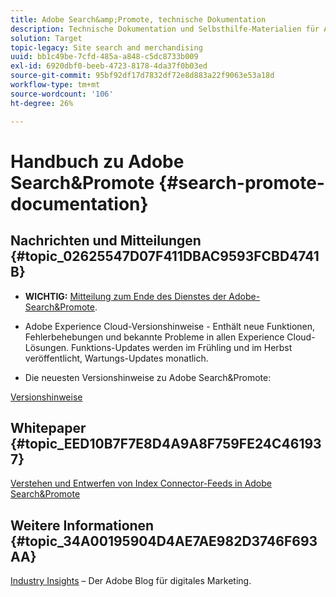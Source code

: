 ```yaml
---
title: Adobe Search&amp;Promote, technische Dokumentation
description: Technische Dokumentation und Selbsthilfe-Materialien für Adobe Search&amp;Promote
solution: Target
topic-legacy: Site search and merchandising
uuid: bb1c49be-7cfd-485a-a848-c5dc8733b009
exl-id: 6920dbf0-beeb-4723-8178-4da37f0b03ed
source-git-commit: 95bf92df17d7832df72e8d883a22f9063e53a18d
workflow-type: tm+mt
source-wordcount: '106'
ht-degree: 26%

---
```


# Handbuch zu Adobe Search&amp;Promote {#search-promote-documentation}

## Nachrichten und Mitteilungen {#topic_02625547D07F411DBAC9593FCBD4741B}

* **WICHTIG:** [Mitteilung zum Ende des Dienstes der Adobe-Search&amp;Promote](/help/sp-eol.md).

* Adobe Experience Cloud-Versionshinweise - Enthält neue Funktionen, Fehlerbehebungen und bekannte Probleme in allen Experience Cloud-Lösungen. Funktions-Updates werden im Frühling und im Herbst veröffentlicht, Wartungs-Updates monatlich.

<!--   Early Access: Sign up for the [Adobe Priority Product Update](https://campaign.adobe.com/webApp/adbePriorityProductSubscribe) to receive Adobe Marketing Cloud release notes one week before each release. -->

* Die neuesten Versionshinweise zu Adobe Search&amp;Promote:

[Versionshinweise](/help/c-searchpromote-release-notes/c-rn-02-13-18-version-1811.md)

## Whitepaper {#topic_EED10B7F7E8D4A9A8F759FE24C461937}

[Verstehen und Entwerfen von Index Connector-Feeds in Adobe Search&amp;Promote](https://marketing.adobe.com/resources/help/en_US/snp/index_connector_feeds.pdf)

## Weitere Informationen {#topic_34A00195904D4AE7AE982D3746F693AA}

<!-- [Adobe Search&amp;Promote website](https://www.adobe.com/solutions/testing-targeting/search-driven-merchandising.html) -->

[Industry Insights](https://blog.adobe.com/en/topics/digital-transformation.html) – Der Adobe Blog für digitales Marketing.
